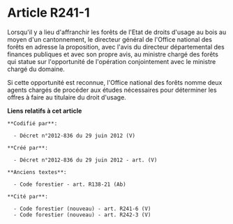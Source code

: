 # Article R241-1

Lorsqu'il y a lieu d'affranchir les forêts de l'Etat de droits d'usage au bois au moyen d'un cantonnement, le directeur
général de l'Office national des forêts en adresse la proposition, avec l'avis du directeur départemental des finances
publiques et avec son propre avis, au ministre chargé des forêts qui statue sur l'opportunité de l'opération conjointement
avec le ministre chargé du domaine.

Si cette opportunité est reconnue, l'Office national des forêts nomme deux agents chargés de procéder aux études nécessaires
pour déterminer les offres à faire au titulaire du droit d'usage.

**Liens relatifs à cet article**

	**Codifié par**:

	  - Décret n°2012-836 du 29 juin 2012 (V)

	**Créé par**:

	  - Décret n°2012-836 du 29 juin 2012 - art. (V)

	**Anciens textes**:

	  - Code forestier - art. R138-21 (Ab)

	**Cité par**:

	  - Code forestier (nouveau) - art. R241-6 (V)
	  - Code forestier (nouveau) - art. R242-3 (V)
